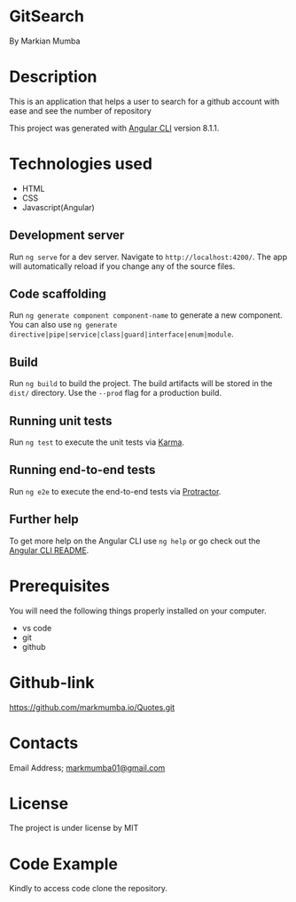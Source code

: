 # GitSearch
By Markian Mumba
# Description
This is an application that helps a user to search for a github account with ease and see the number of repository

This project was generated with [Angular CLI](https://github.com/angular/angular-cli) version 8.1.1.

# Technologies used
* HTML
* CSS
* Javascript(Angular)

## Development server

Run `ng serve` for a dev server. Navigate to `http://localhost:4200/`. The app will automatically reload if you change any of the source files.

## Code scaffolding

Run `ng generate component component-name` to generate a new component. You can also use `ng generate directive|pipe|service|class|guard|interface|enum|module`.

## Build

Run `ng build` to build the project. The build artifacts will be stored in the `dist/` directory. Use the `--prod` flag for a production build.

## Running unit tests

Run `ng test` to execute the unit tests via [Karma](https://karma-runner.github.io).

## Running end-to-end tests

Run `ng e2e` to execute the end-to-end tests via [Protractor](http://www.protractortest.org/).

## Further help

To get more help on the Angular CLI use `ng help` or go check out the [Angular CLI README](https://github.com/angular/angular-cli/blob/master/README.md).



# Prerequisites
You will need the following things properly installed on your computer.

* vs code
* git
* github

# Github-link
https://github.com/markmumba.io/Quotes.git

# Contacts
Email Address; markmumba01@gmail.com
# License
The project is under license by MIT

# Code Example
Kindly to access code clone the repository.
